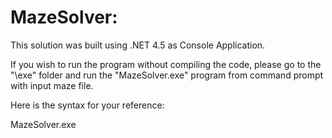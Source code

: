 ﻿# MazeSolver: 
This solution was built using .NET 4.5 as Console Application. 

If you wish to run the program without compiling the code, please go to the "\exe" folder and run the "MazeSolver.exe" program from command prompt with input maze file.

Here is the syntax for your reference:

MazeSolver.exe <full path of maze file>



